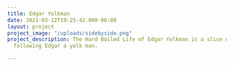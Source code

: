 ```yaml
---
title: Edgar Yolkman
date: 2021-03-12T19:25:42.000-06:00
layout: project
project_image: "/uploads/sidebyside.png"
project_description: The Hard Boiled Life of Edgar Yolkman is a slice of life story
  following Edgar a yolk man.

---
```

